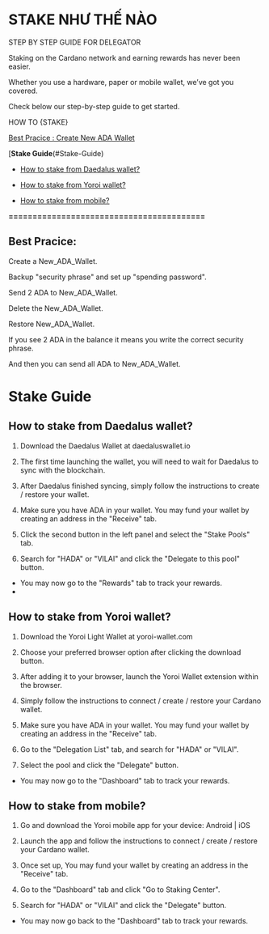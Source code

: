 STAKE NHƯ THẾ NÀO
=================
STEP BY STEP GUIDE FOR DELEGATOR

Staking on the Cardano network and earning rewards has never been easier.

Whether you use a hardware, paper or mobile wallet, we’ve got you covered. 

Check below our step-by-step guide to get started.

HOW TO {STAKE}

[Best Pracice : Create New ADA Wallet](#Best-Pracice:)

[**Stake Guide**(#Stake-Guide)

- [How to stake from Daedalus wallet?](#How-to-stake-from-Daedalus-wallet?)

- [How to stake from Yoroi wallet?](#How-to-stake-from-Yoroi-wallet?)

- [How to stake from mobile?](#How-to-stake-from-mobile?)

**=========================================**

## Best Pracice:

Create a New_ADA_Wallet.

Backup "security phrase" and set up "spending password".

Send 2 ADA to New_ADA_Wallet.

Delete the New_ADA_Wallet.

Restore New_ADA_Wallet.

If you see 2 ADA in the balance it means you write the correct security phrase.

And then you can send all ADA to New_ADA_Wallet.

# Stake Guide

## How to stake from Daedalus wallet?
1. Download the Daedalus Wallet at daedaluswallet.io

2. The first time launching the wallet, you will need to wait for Daedalus to sync with the blockchain.

3. After Daedalus finished syncing, simply follow the instructions to create / restore your wallet.

4. Make sure you have ADA in your wallet. You may fund your wallet by creating an address in the "Receive" tab.

5. Click the second button in the left panel and select the "Stake Pools" tab.

6. Search for "HADA" or "VILAI" and click the "Delegate to this pool" button.

* You may now go to the "Rewards" tab to track your rewards.
* 

## How to stake from Yoroi wallet?

1. Download the Yoroi Light Wallet at yoroi-wallet.com

2. Choose your preferred browser option after clicking the download button.

3. After adding it to your browser, launch the Yoroi Wallet extension within the browser.

4. Simply follow the instructions to connect / create / restore your Cardano wallet.

5. Make sure you have ADA in your wallet. You may fund your wallet by creating an address in the "Receive" tab.

6. Go to the "Delegation List" tab, and search for "HADA" or "VILAI".

7. Select the pool and click the "Delegate" button.

* You may now go to the "Dashboard" tab to track your rewards.


## How to stake from mobile?

1. Go and download the Yoroi mobile app for your device: Android | iOS

2. Launch the app and follow the instructions to connect / create / restore your Cardano wallet.

3. Once set up, You may fund your wallet by creating an address in the "Receive" tab.

4. Go to the "Dashboard" tab and click "Go to Staking Center".

5. Search for "HADA" or "VILAI" and click the "Delegate" button.

* You may now go back to the "Dashboard" tab to track your rewards.
